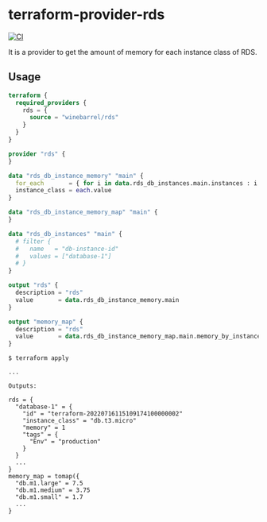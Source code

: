 # terraform-provider-rds

[![CI](https://github.com/winebarrel/terraform-provider-rds/actions/workflows/ci.yml/badge.svg)](https://github.com/winebarrel/terraform-provider-rds/actions/workflows/ci.yml)

It is a provider to get the amount of memory for each instance class of RDS.

## Usage

```tf
terraform {
  required_providers {
    rds = {
      source = "winebarrel/rds"
    }
  }
}

provider "rds" {
}

data "rds_db_instance_memory" "main" {
  for_each       = { for i in data.rds_db_instances.main.instances : i.name => i.instance_class if i.tags["Env"] == "production" }
  instance_class = each.value
}

data "rds_db_instance_memory_map" "main" {
}

data "rds_db_instances" "main" {
  # filter {
  #   name   = "db-instance-id"
  #   values = ["database-1"]
  # }
}

output "rds" {
  description = "rds"
  value       = data.rds_db_instance_memory.main
}

output "memory_map" {
  description = "rds"
  value       = data.rds_db_instance_memory_map.main.memory_by_instance_class
}
```

```
$ terraform apply

...

Outputs:

rds = {
  "database-1" = {
    "id" = "terraform-20220716115109174100000002"
    "instance_class" = "db.t3.micro"
    "memory" = 1
    "tags" = {
      "Env" = "production"
    }
  }
  ...
}
memory_map = tomap({
  "db.m1.large" = 7.5
  "db.m1.medium" = 3.75
  "db.m1.small" = 1.7
  ...
}
```
